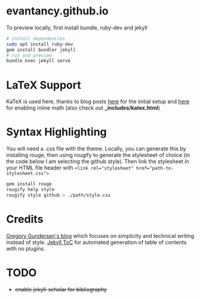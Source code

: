 # evantancy.github.io

To preview locally, first install bundle, ruby-dev and jekyll
```bash
# install dependencies
sudo apt install ruby-dev
gem install bundler jekyll
# run and preview
bundle exec jekyll serve
```

# LaTeX Support
KaTeX is used here, thanks to blog posts [here](https://www.xuningyang.com/blog/2021-01-11-katex-with-jekyll/) for the initial setup and [here](https://trass3r.github.io/coding/2019/02/01/KaTeX-and-Jekyll.html) for enabling inline math (also check out **_includes/katex.html**)

# Syntax Highlighting
You will need a .css file with the theme. Locally, you can generate this by installing rouge, then using rougify to generate the stylesheet of choice (in the code below I am selecting the github style). Then link the stylesheet in your HTML file header with `<link rel="stylesheet" href="path-to-stylesheet.css">`

```bash
gem install rouge
rougify help style
rougify style github > ./path/style.css
```
# Credits
[Gregory Gundersen's blog](https://gregorygundersen.com/) which focuses on simplicity and technical writing instead of style.
[Jekyll ToC](https://github.com/allejo/jekyll-toc) for automated generation of table of contents with no plugins.

# TODO
- ~~enable jekyll-scholar for bibliography~~